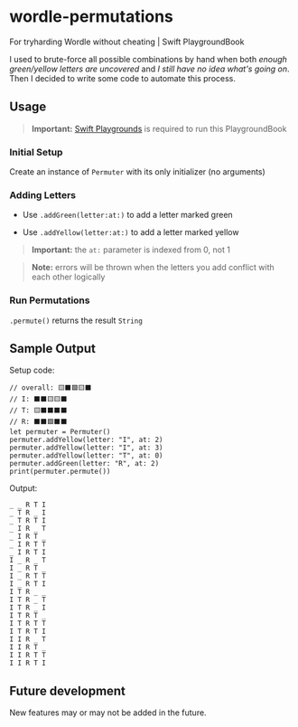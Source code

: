 # wordle-permutations
For tryharding Wordle without cheating | Swift PlaygroundBook

I used to brute-force all possible combinations by hand when both *enough green/yellow letters are uncovered* and *I still have no idea what's going on*. Then I decided to write some code to automate this process.

## Usage

> **Important:** [Swift Playgrounds](https://www.apple.com/swift/playgrounds/) is required to run this PlaygroundBook

### Initial Setup

Create an instance of `Permuter` with its only initializer (no arguments)

### Adding Letters

- Use `.addGreen(letter:at:)` to add a letter marked green

- Use `.addYellow(letter:at:)` to add a letter marked yellow

> **Important:** the `at:` parameter is indexed from 0, not 1

> **Note:** errors will be thrown when the letters you add conflict with each other logically

### Run Permutations

`.permute()` returns the result `String`

## Sample Output

Setup code:

```
// overall: 🟨⬛🟩🟨⬛
// I: ⬛⬛🟨🟨⬛
// T: 🟨⬛⬛⬛⬛
// R: ⬛⬛🟩⬛⬛
let permuter = Permuter()
permuter.addYellow(letter: "I", at: 2)
permuter.addYellow(letter: "I", at: 3)
permuter.addYellow(letter: "T", at: 0)
permuter.addGreen(letter: "R", at: 2)
print(permuter.permute())
```

Output:

```
_ _ R T I 
_ T R _ I 
_ T R T I 
_ I R _ T 
_ I R T _ 
_ I R T T 
_ I R T I 
I _ R _ T 
I _ R T _ 
I _ R T T 
I _ R T I 
I T R _ _ 
I T R _ T 
I T R _ I 
I T R T _ 
I T R T T 
I T R T I 
I I R _ T 
I I R T _ 
I I R T T 
I I R T I 
```

## Future development

New features may or may not be added in the future.
